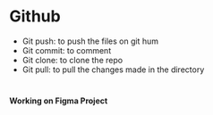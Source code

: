 # Github
- Git push: to push the files on git hum
- Git commit: to comment
- Git clone: to clone the repo
- Git pull: to pull the changes made in the directory
#
**Working on Figma Project**

